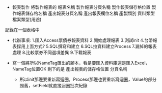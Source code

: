 - 報表製作
將製作報表的
報表名稱 製作報表分頁名稱 製作報表儲存格位置 製作報表儲存格名稱 產出報表分頁名稱 產出報表欄位名稱 產製類別 資料類型 檔案類型(用途)

記錄在一個表格中


- 代辦事項: 1.匯入Access票債券報表資料 2.開始處理報表 3.測試init 4.台幣報表採用上面方式? 5.SQL撰寫和建立 6.SQL拉資料建立Process 7.漏掉的報表處理 8.比較票券不同選項差異 9.下載報表

- 寫一個將所以NameTag匯出的腳本，看是要匯入資料庫還是匯入Excel，NameTag位置OK 剩下的是 產出報表的儲存格位置 分頁名稱
  - 所以init那邊要重新寫迴圈，Process那邊也要重新寫迴圈，Value的部分照舊，setField就直接迴圈批次紀錄
